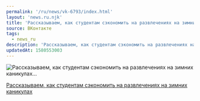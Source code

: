```yaml
---
permalink: '/ru/news/vk-6793/index.html'
layout: 'news.ru.njk'
title: 'Рассказываем, как студентам сэкономить на развлечениях на зимних каникулах…'
source: ВКонтакте
tags:
  - news_ru
description: 'Рассказываем, как студентам сэкономить на развлечениях на зимних каникулах…'
updatedAt: 1580553003
---
```

![Рассказываем, как студентам сэкономить на развлечениях на зимних каникулах…](https://sun9-19.userapi.com/impg/Zdb6YHA_kd07NZDxJa_o06gNtu8oF9Zu4LKcbg/SVlZyKTI2oc.jpg?size=960x639&quality=96&proxy=1&sign=87e1ddb1a68d79f178bbaf78a67ab360&c_uniq_tag=dNdX_p5yzRkOsrgOtVnKCG-Km5sj9tmMA7jtgoMgao0&type=album)

[Рассказываем, как студентам сэкономить на развлечениях на зимних каникулах](https://m.vk.com/@physvsu-kak-ekonomit-na-razvlecheniyah)
